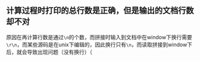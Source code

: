 ## 计算过程时打印的总行数是正确，但是输出的文档行数却不对

原因在再计算行数是通过`\n`的个数，而拼接时输入到文档中在window下换行需要`\r\n`，而某些源码是在unix下编辑的，因此换行只有`\n`，而读取拼接到window下后，就会导致出现问题（没有换行）（
